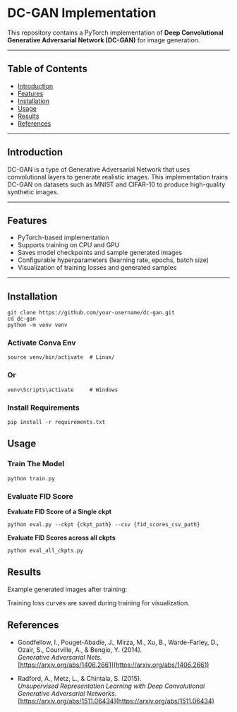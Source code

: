 # DC-GAN Implementation

This repository contains a PyTorch implementation of **Deep Convolutional Generative Adversarial Network (DC-GAN)** for image generation.

---

## Table of Contents

- [Introduction](#introduction)  
- [Features](#features)  
- [Installation](#installation)  
- [Usage](#usage)  
- [Results](#results)  
- [References](#references)  

---

## Introduction

DC-GAN is a type of Generative Adversarial Network that uses convolutional layers to generate realistic images. This implementation trains DC-GAN on datasets such as MNIST and CIFAR-10 to produce high-quality synthetic images.

---

## Features

- PyTorch-based implementation  
- Supports training on CPU and GPU  
- Saves model checkpoints and sample generated images  
- Configurable hyperparameters (learning rate, epochs, batch size)  
- Visualization of training losses and generated samples  

---

## Installation

```
git clone https://github.com/your-username/dc-gan.git
cd dc-gan
python -m venv venv
```

### Activate Conva Env

```
source venv/bin/activate  # Linux/
```

### Or

```
venv\Scripts\activate     # Windows
```

### Install Requirements

```
pip install -r requirements.txt
```

## Usage

### Train The Model
```
python train.py
```

### Evaluate FID Score

**Evaluate FID Score of a Single ckpt**
```
python eval.py --ckpt {ckpt_path} --csv {fid_scores_csv_path}
```

**Evaluate FID Scores across all ckpts**
```
python eval_all_ckpts.py
```

## Results
Example generated images after training:


Training loss curves are saved during training for visualization.


## References

- Goodfellow, I., Pouget-Abadie, J., Mirza, M., Xu, B., Warde-Farley, D., Ozair, S., Courville, A., & Bengio, Y. (2014).  
  *Generative Adversarial Nets*.  
  [https://arxiv.org/abs/1406.2661](https://arxiv.org/abs/1406.2661)

- Radford, A., Metz, L., & Chintala, S. (2015).  
  *Unsupervised Representation Learning with Deep Convolutional Generative Adversarial Networks*.  
  [https://arxiv.org/abs/1511.06434](https://arxiv.org/abs/1511.06434)


